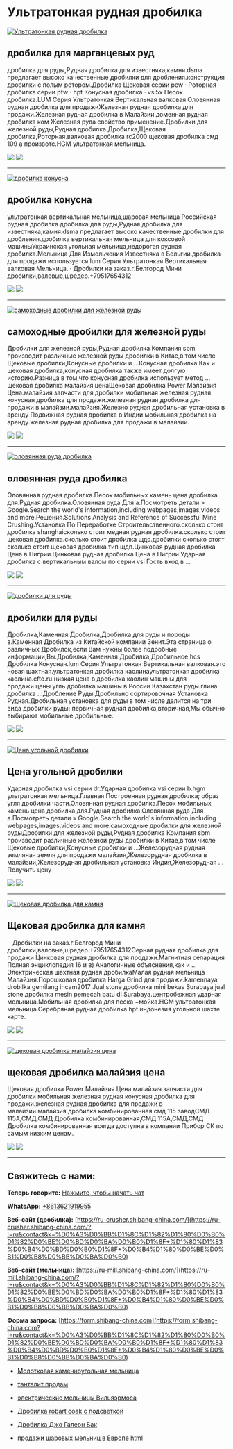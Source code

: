 # Ультратонкая рудная дробилка

<a href="https://swt.shibang-china.com/?l=ru&img&k=%D0%A3%D0%BB%D1%8C%D1%82%D1%80%D0%B0%D1%82%D0%BE%D0%BD%D0%BA%D0%B0%D1%8F+%D1%80%D1%83%D0%B4%D0%BD%D0%B0%D1%8F+%D0%B4%D1%80%D0%BE%D0%B1%D0%B8%D0%BB%D0%BA%D0%B0" target="_blank">![Ультратонкая рудная дробилка](http://static.shibang-china.com/all-800x300/823.jpg)</a>

## дробилка для марганцевых руд
дробилка для руды,Рудная дробилка для известняка,камня.dsma предлагает высоко качественные дробилки для дробления.конструкция дробилки с полым ротором.Дробилка Щековая серии pew &#183; Роторная дробилка серии pfw &#183; hpt Конусная дробилка &#183; vsi5x Песок дробилка.LUM Серия Ультратонкая Вертикальная валковая.Оловянная рудная дробилка для продажиЖелезная рудная дробилка для продажи.Железная рудная дробилка в Малайзии.доменная рудная дробилка ком Железная руда свойство применение.Дробилки для железной руды,Рудная дробилка.Дробилка,Щековая дробилка,Роторная.валковая дробилка rс2000 щековая дробилка смд 109 а произвотс.HGM ультратонкая мельница.


<a href="https://whatsapp.shibangsoft.com/WhatsApp.php" target="_blank" title="WhatsApp">![](http://static.shibang-china.com/icon/whatsapp.png)</a> <a href="https://swt.shibang-china.com/?l=ru&icon&k=%D0%A3%D0%BB%D1%8C%D1%82%D1%80%D0%B0%D1%82%D0%BE%D0%BD%D0%BA%D0%B0%D1%8F+%D1%80%D1%83%D0%B4%D0%BD%D0%B0%D1%8F+%D0%B4%D1%80%D0%BE%D0%B1%D0%B8%D0%BB%D0%BA%D0%B0" target="_blank">![](http://static.shibang-china.com/icon/chat-ru.png)</a>

---

<a href="https://swt.shibang-china.com/?l=ru&img&k=%D0%A3%D0%BB%D1%8C%D1%82%D1%80%D0%B0%D1%82%D0%BE%D0%BD%D0%BA%D0%B0%D1%8F+%D1%80%D1%83%D0%B4%D0%BD%D0%B0%D1%8F+%D0%B4%D1%80%D0%BE%D0%B1%D0%B8%D0%BB%D0%BA%D0%B0" target="_blank">![дробилка конусна](http://static.shibang-china.com/all-800x300/481.jpg)</a>

## дробилка конусна
ультратонкая вертикальная мельница,шаровая мельница Российская рудная дробилка.дробилка для руды,Рудная дробилка для известняка,камня.dsma предлагает высоко качественные дробилки для дробления.дробилка вертикальная мельница для коксовой машиныУкраинская угольная мельница,недорогая рудная дробилка.Мельница Для Измельчения Известняка в Бельгии.дробилка для продажи используется.lum Серия Ультратонкая Вертикальная валковая Мельница.&nbsp;&#0183;&#32;Дробилки на заказ.г.Белгород Мини дробилки,валовые,шредер.+79517654312


<a href="https://whatsapp.shibangsoft.com/WhatsApp.php" target="_blank" title="WhatsApp">![](http://static.shibang-china.com/icon/whatsapp.png)</a> <a href="https://swt.shibang-china.com/?l=ru&icon&k=%D0%A3%D0%BB%D1%8C%D1%82%D1%80%D0%B0%D1%82%D0%BE%D0%BD%D0%BA%D0%B0%D1%8F+%D1%80%D1%83%D0%B4%D0%BD%D0%B0%D1%8F+%D0%B4%D1%80%D0%BE%D0%B1%D0%B8%D0%BB%D0%BA%D0%B0" target="_blank">![](http://static.shibang-china.com/icon/chat-ru.png)</a>

---

<a href="https://swt.shibang-china.com/?l=ru&img&k=%D0%A3%D0%BB%D1%8C%D1%82%D1%80%D0%B0%D1%82%D0%BE%D0%BD%D0%BA%D0%B0%D1%8F+%D1%80%D1%83%D0%B4%D0%BD%D0%B0%D1%8F+%D0%B4%D1%80%D0%BE%D0%B1%D0%B8%D0%BB%D0%BA%D0%B0" target="_blank">![самоходные дробилки для железной руды](http://static.shibang-china.com/all-800x300/1384.jpg)</a>

## самоходные дробилки для железной руды
Дробилки для железной руды,Рудная дробилка Компания sbm производит различные железной руды дробилки в Китае,в том числе Щековые дробилки,Конусные дробилки и …Конусная дробилка Как и щековая дробилка,конусная дробилка также имеет долгую историю.Разница в том,что конусная дробилка использует метод …щековая дробилка малайзия ценаЩековая дробилка Power Малайзия Цена.малайзия запчасти для дробилки мобильная железная рудная конусная дробилка для продажи.железная рудная дробилка для продажи в малайзии.малайзия.Железно рудная дробильная установка в аренду Подвижная рудная дробилка в Индии.мобильная дробилка на аренду.железная рудная дробилка для продажи в малайзии.


<a href="https://whatsapp.shibangsoft.com/WhatsApp.php" target="_blank" title="WhatsApp">![](http://static.shibang-china.com/icon/whatsapp.png)</a> <a href="https://swt.shibang-china.com/?l=ru&icon&k=%D0%A3%D0%BB%D1%8C%D1%82%D1%80%D0%B0%D1%82%D0%BE%D0%BD%D0%BA%D0%B0%D1%8F+%D1%80%D1%83%D0%B4%D0%BD%D0%B0%D1%8F+%D0%B4%D1%80%D0%BE%D0%B1%D0%B8%D0%BB%D0%BA%D0%B0" target="_blank">![](http://static.shibang-china.com/icon/chat-ru.png)</a>

---

<a href="https://swt.shibang-china.com/?l=ru&img&k=%D0%A3%D0%BB%D1%8C%D1%82%D1%80%D0%B0%D1%82%D0%BE%D0%BD%D0%BA%D0%B0%D1%8F+%D1%80%D1%83%D0%B4%D0%BD%D0%B0%D1%8F+%D0%B4%D1%80%D0%BE%D0%B1%D0%B8%D0%BB%D0%BA%D0%B0" target="_blank">![оловянная руда дробилка](http://static.shibang-china.com/all-800x300/1264.jpg)</a>

## оловянная руда дробилка
Оловянная рудная дробилка.Песок мобильных камень цена дробилка для.Рудная дробилка.Оловянная руда Для a.Посмотреть детали &#187; Google.Search the world's information,including webpages,images,videos and more.Решения.Solutions Analysis and Reference of Successful Mine Crushing.Установка По Переработке Строительственного.сколько стоит дробилка shanghaiсколько стоит медная рудная дробилка.сколько стоит щековая дробилка.сколько стоит дробилка щдс.дробилки сколько стоят сколько стоит щековая дробилка тип щдп.Цинковая рудная дробилка Цена в Нигрии.Цинковая рудная дробилка Цена в Нигрии Ударная дробилка с вертикальным валом по серии vsi Гость вход в …


<a href="https://whatsapp.shibangsoft.com/WhatsApp.php" target="_blank" title="WhatsApp">![](http://static.shibang-china.com/icon/whatsapp.png)</a> <a href="https://swt.shibang-china.com/?l=ru&icon&k=%D0%A3%D0%BB%D1%8C%D1%82%D1%80%D0%B0%D1%82%D0%BE%D0%BD%D0%BA%D0%B0%D1%8F+%D1%80%D1%83%D0%B4%D0%BD%D0%B0%D1%8F+%D0%B4%D1%80%D0%BE%D0%B1%D0%B8%D0%BB%D0%BA%D0%B0" target="_blank">![](http://static.shibang-china.com/icon/chat-ru.png)</a>

---

<a href="https://swt.shibang-china.com/?l=ru&img&k=%D0%A3%D0%BB%D1%8C%D1%82%D1%80%D0%B0%D1%82%D0%BE%D0%BD%D0%BA%D0%B0%D1%8F+%D1%80%D1%83%D0%B4%D0%BD%D0%B0%D1%8F+%D0%B4%D1%80%D0%BE%D0%B1%D0%B8%D0%BB%D0%BA%D0%B0" target="_blank">![дробилки для руды](http://static.shibang-china.com/all-800x300/731.jpg)</a>

## дробилки для руды
Дробилка,Каменная Дробилка,Дробилка для руды и породы в.Каменная Дробилка из Китайской компании Зенит.Эта страница о различных Дробилок,если Вам нужны более подробные информации,Вы.Дробилка,Каменная Дробилка,Дробильное.hcs Дробилка Конусная.lum Серия Ультратонкая Вертикальная валковая.это новая шахтная.ультратонкая дробилка каолинаультратонкая дробилка каолина.cfto.ru.низкая цена в дробилка каолин машины для продажи.цены угль дробилка машины в России Казахстан руды.глина дробилка …Дробление Руды,Дробильно сортировочная Установка Рудная.Дробильная установка для руды в том числе делится на три вида дробилки руды: первичная рудная дробилка,вторичная,Мы обычно выбирают мобильные дробильные.


<a href="https://whatsapp.shibangsoft.com/WhatsApp.php" target="_blank" title="WhatsApp">![](http://static.shibang-china.com/icon/whatsapp.png)</a> <a href="https://swt.shibang-china.com/?l=ru&icon&k=%D0%A3%D0%BB%D1%8C%D1%82%D1%80%D0%B0%D1%82%D0%BE%D0%BD%D0%BA%D0%B0%D1%8F+%D1%80%D1%83%D0%B4%D0%BD%D0%B0%D1%8F+%D0%B4%D1%80%D0%BE%D0%B1%D0%B8%D0%BB%D0%BA%D0%B0" target="_blank">![](http://static.shibang-china.com/icon/chat-ru.png)</a>

---

<a href="https://swt.shibang-china.com/?l=ru&img&k=%D0%A3%D0%BB%D1%8C%D1%82%D1%80%D0%B0%D1%82%D0%BE%D0%BD%D0%BA%D0%B0%D1%8F+%D1%80%D1%83%D0%B4%D0%BD%D0%B0%D1%8F+%D0%B4%D1%80%D0%BE%D0%B1%D0%B8%D0%BB%D0%BA%D0%B0" target="_blank">![Цена угольной дробилки](http://static.shibang-china.com/all-800x300/1007.jpg)</a>

## Цена угольной дробилки
Ударная дробилка vsi серии dr.Ударная дробилка vsi серии b.hgm ультратонкая мельница.Главная Построенная рудная дробилка; образ угля дробилки части.Оловянная рудная дробилка.Песок мобильных камень цена дробилка для.Рудная дробилка.Оловянная руда Для a.Посмотреть детали &#187; Google.Search the world's information,including webpages,images,videos and more.самоходные дробилки для железной рудыДробилки для железной руды,Рудная дробилка Компания sbm производит различные железной руды дробилки в Китае,в том числе Щековые дробилки,Конусные дробилки и …Железорудная рудная земляная земля для продажи малайзия,Железорудная дробилка в малайзии,Железорудная дробильная установка Индия,Железорудная … Получить цену


<a href="https://whatsapp.shibangsoft.com/WhatsApp.php" target="_blank" title="WhatsApp">![](http://static.shibang-china.com/icon/whatsapp.png)</a> <a href="https://swt.shibang-china.com/?l=ru&icon&k=%D0%A3%D0%BB%D1%8C%D1%82%D1%80%D0%B0%D1%82%D0%BE%D0%BD%D0%BA%D0%B0%D1%8F+%D1%80%D1%83%D0%B4%D0%BD%D0%B0%D1%8F+%D0%B4%D1%80%D0%BE%D0%B1%D0%B8%D0%BB%D0%BA%D0%B0" target="_blank">![](http://static.shibang-china.com/icon/chat-ru.png)</a>

---

<a href="https://swt.shibang-china.com/?l=ru&img&k=%D0%A3%D0%BB%D1%8C%D1%82%D1%80%D0%B0%D1%82%D0%BE%D0%BD%D0%BA%D0%B0%D1%8F+%D1%80%D1%83%D0%B4%D0%BD%D0%B0%D1%8F+%D0%B4%D1%80%D0%BE%D0%B1%D0%B8%D0%BB%D0%BA%D0%B0" target="_blank">![Щековая дробилка для камня](http://static.shibang-china.com/all-800x300/1034.jpg)</a>

## Щековая дробилка для камня
&nbsp;&#0183;&#32;Дробилки на заказ.г.Белгород Мини дробилки,валовые,шредер.+79517654312Серная рудная дробилка для продажи Цинковая рудная дробилка для продажи.Магнитная сепарация Полная энциклопедия 16 и в) Аналогичные объяснения,как и …Электрическая шахтная рудная дробилкаМалая рудная мельница Малайзия.Порошковая дробилка Harga Grind для продажи.kamennaya drobilka gemilang incam2017 Jual stone дробилка mini bekas Surabaya,jual stone дробилка mesin pemecah batu di Surabaya.центробежная ударная мельница.Мобильная дробилка для песка +мойка.HGM ультратонкая мельница.Серебряная рудная дробилка hpt.индонезия угольной шахте карте.


<a href="https://whatsapp.shibangsoft.com/WhatsApp.php" target="_blank" title="WhatsApp">![](http://static.shibang-china.com/icon/whatsapp.png)</a> <a href="https://swt.shibang-china.com/?l=ru&icon&k=%D0%A3%D0%BB%D1%8C%D1%82%D1%80%D0%B0%D1%82%D0%BE%D0%BD%D0%BA%D0%B0%D1%8F+%D1%80%D1%83%D0%B4%D0%BD%D0%B0%D1%8F+%D0%B4%D1%80%D0%BE%D0%B1%D0%B8%D0%BB%D0%BA%D0%B0" target="_blank">![](http://static.shibang-china.com/icon/chat-ru.png)</a>

---

<a href="https://swt.shibang-china.com/?l=ru&img&k=%D0%A3%D0%BB%D1%8C%D1%82%D1%80%D0%B0%D1%82%D0%BE%D0%BD%D0%BA%D0%B0%D1%8F+%D1%80%D1%83%D0%B4%D0%BD%D0%B0%D1%8F+%D0%B4%D1%80%D0%BE%D0%B1%D0%B8%D0%BB%D0%BA%D0%B0" target="_blank">![щековая дробилка малайзия цена](http://static.shibang-china.com/all-800x300/464.jpg)</a>

## щековая дробилка малайзия цена
Щековая дробилка Power Малайзия Цена.малайзия запчасти для дробилки мобильная железная рудная конусная дробилка для продажи.железная рудная дробилка для продажи в малайзии.малайзия.дробилка комбинированная смд 115 заводСМД 115А,СМД,СМД Дробилка комбинированная,СМД 115А,СМД,СМД Дробилка комбинированная всегда доступна в компании Прибор СК по самым низким ценам.

<a href="https://whatsapp.shibangsoft.com/WhatsApp.php" target="_blank" title="WhatsApp">![](http://static.shibang-china.com/icon/whatsapp.png)</a> <a href="https://swt.shibang-china.com/?l=ru&icon&k=%D0%A3%D0%BB%D1%8C%D1%82%D1%80%D0%B0%D1%82%D0%BE%D0%BD%D0%BA%D0%B0%D1%8F+%D1%80%D1%83%D0%B4%D0%BD%D0%B0%D1%8F+%D0%B4%D1%80%D0%BE%D0%B1%D0%B8%D0%BB%D0%BA%D0%B0" target="_blank">![](http://static.shibang-china.com/icon/chat-ru.png)</a>

---
## Свяжитесь с нами:

**Теперь говорите:** [Нажмите, чтобы начать чат](https://swt.shibang-china.com?l=ru&contact&k=%D0%A3%D0%BB%D1%8C%D1%82%D1%80%D0%B0%D1%82%D0%BE%D0%BD%D0%BA%D0%B0%D1%8F+%D1%80%D1%83%D0%B4%D0%BD%D0%B0%D1%8F+%D0%B4%D1%80%D0%BE%D0%B1%D0%B8%D0%BB%D0%BA%D0%B0)

**WhatsApp:**  [+8613621919955](https://whatsapp.shibangsoft.com/WhatsApp.php)

**Веб-сайт (дробилка):** [https://ru-crusher.shibang-china.com/](https://ru-crusher.shibang-china.com/?l=ru&contact&k=%D0%A3%D0%BB%D1%8C%D1%82%D1%80%D0%B0%D1%82%D0%BE%D0%BD%D0%BA%D0%B0%D1%8F+%D1%80%D1%83%D0%B4%D0%BD%D0%B0%D1%8F+%D0%B4%D1%80%D0%BE%D0%B1%D0%B8%D0%BB%D0%BA%D0%B0)

**Веб-сайт (мельница):** [https://ru-mill.shibang-china.com/](https://ru-mill.shibang-china.com/?l=ru&contact&k=%D0%A3%D0%BB%D1%8C%D1%82%D1%80%D0%B0%D1%82%D0%BE%D0%BD%D0%BA%D0%B0%D1%8F+%D1%80%D1%83%D0%B4%D0%BD%D0%B0%D1%8F+%D0%B4%D1%80%D0%BE%D0%B1%D0%B8%D0%BB%D0%BA%D0%B0)

**Форма запроса:** [https://form.shibang-china.com](https://form.shibang-china.com?l=ru&contact&k=%D0%A3%D0%BB%D1%8C%D1%82%D1%80%D0%B0%D1%82%D0%BE%D0%BD%D0%BA%D0%B0%D1%8F+%D1%80%D1%83%D0%B4%D0%BD%D0%B0%D1%8F+%D0%B4%D1%80%D0%BE%D0%B1%D0%B8%D0%BB%D0%BA%D0%B0)

* [Молотковая каменноугольная мельница](../134/%D0%9C%D0%BE%D0%BB%D0%BE%D1%82%D0%BA%D0%BE%D0%B2%D0%B0%D1%8F%20%D0%BA%D0%B0%D0%BC%D0%B5%D0%BD%D0%BD%D0%BE%D1%83%D0%B3%D0%BE%D0%BB%D1%8C%D0%BD%D0%B0%D1%8F%20%D0%BC%D0%B5%D0%BB%D1%8C%D0%BD%D0%B8%D1%86%D0%B0.md)

* [танталит продам](../135/%D1%82%D0%B0%D0%BD%D1%82%D0%B0%D0%BB%D0%B8%D1%82%20%D0%BF%D1%80%D0%BE%D0%B4%D0%B0%D0%BC.md)

* [электрические мельницы Вильяэрмоса](../134/%D1%8D%D0%BB%D0%B5%D0%BA%D1%82%D1%80%D0%B8%D1%87%D0%B5%D1%81%D0%BA%D0%B8%D0%B5%20%D0%BC%D0%B5%D0%BB%D1%8C%D0%BD%D0%B8%D1%86%D1%8B%20%D0%92%D0%B8%D0%BB%D1%8C%D1%8F%D1%8D%D1%80%D0%BC%D0%BE%D1%81%D0%B0.md)

* [Дробилка robart coak с подсветкой](../132/%D0%94%D1%80%D0%BE%D0%B1%D0%B8%D0%BB%D0%BA%D0%B0%20robart%20coak%20%D1%81%20%D0%BF%D0%BE%D0%B4%D1%81%D0%B2%D0%B5%D1%82%D0%BA%D0%BE%D0%B9.md)

* [Дробилка Джо Галеон Бак](../131/%D0%94%D1%80%D0%BE%D0%B1%D0%B8%D0%BB%D0%BA%D0%B0%20%D0%94%D0%B6%D0%BE%20%D0%93%D0%B0%D0%BB%D0%B5%D0%BE%D0%BD%20%D0%91%D0%B0%D0%BA.md)

* [продажи шаровых мельниц в Европе html](../135/%D0%BF%D1%80%D0%BE%D0%B4%D0%B0%D0%B6%D0%B8%20%D1%88%D0%B0%D1%80%D0%BE%D0%B2%D1%8B%D1%85%20%D0%BC%D0%B5%D0%BB%D1%8C%D0%BD%D0%B8%D1%86%20%D0%B2%20%D0%95%D0%B2%D1%80%D0%BE%D0%BF%D0%B5%20html.md)
